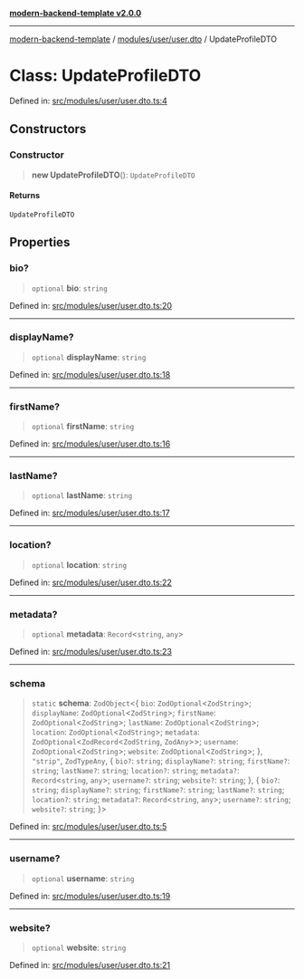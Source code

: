 [**modern-backend-template v2.0.0**](../../../../README.md)

***

[modern-backend-template](../../../../modules.md) / [modules/user/user.dto](../README.md) / UpdateProfileDTO

# Class: UpdateProfileDTO

Defined in: [src/modules/user/user.dto.ts:4](https://github.com/maemreyo/saas-4cus-nodejs/blob/2a5b3f3aa11335dfa561e80e1feabb8e6084261e/src/modules/user/user.dto.ts#L4)

## Constructors

### Constructor

> **new UpdateProfileDTO**(): `UpdateProfileDTO`

#### Returns

`UpdateProfileDTO`

## Properties

### bio?

> `optional` **bio**: `string`

Defined in: [src/modules/user/user.dto.ts:20](https://github.com/maemreyo/saas-4cus-nodejs/blob/2a5b3f3aa11335dfa561e80e1feabb8e6084261e/src/modules/user/user.dto.ts#L20)

***

### displayName?

> `optional` **displayName**: `string`

Defined in: [src/modules/user/user.dto.ts:18](https://github.com/maemreyo/saas-4cus-nodejs/blob/2a5b3f3aa11335dfa561e80e1feabb8e6084261e/src/modules/user/user.dto.ts#L18)

***

### firstName?

> `optional` **firstName**: `string`

Defined in: [src/modules/user/user.dto.ts:16](https://github.com/maemreyo/saas-4cus-nodejs/blob/2a5b3f3aa11335dfa561e80e1feabb8e6084261e/src/modules/user/user.dto.ts#L16)

***

### lastName?

> `optional` **lastName**: `string`

Defined in: [src/modules/user/user.dto.ts:17](https://github.com/maemreyo/saas-4cus-nodejs/blob/2a5b3f3aa11335dfa561e80e1feabb8e6084261e/src/modules/user/user.dto.ts#L17)

***

### location?

> `optional` **location**: `string`

Defined in: [src/modules/user/user.dto.ts:22](https://github.com/maemreyo/saas-4cus-nodejs/blob/2a5b3f3aa11335dfa561e80e1feabb8e6084261e/src/modules/user/user.dto.ts#L22)

***

### metadata?

> `optional` **metadata**: `Record`\<`string`, `any`\>

Defined in: [src/modules/user/user.dto.ts:23](https://github.com/maemreyo/saas-4cus-nodejs/blob/2a5b3f3aa11335dfa561e80e1feabb8e6084261e/src/modules/user/user.dto.ts#L23)

***

### schema

> `static` **schema**: `ZodObject`\<\{ `bio`: `ZodOptional`\<`ZodString`\>; `displayName`: `ZodOptional`\<`ZodString`\>; `firstName`: `ZodOptional`\<`ZodString`\>; `lastName`: `ZodOptional`\<`ZodString`\>; `location`: `ZodOptional`\<`ZodString`\>; `metadata`: `ZodOptional`\<`ZodRecord`\<`ZodString`, `ZodAny`\>\>; `username`: `ZodOptional`\<`ZodString`\>; `website`: `ZodOptional`\<`ZodString`\>; \}, `"strip"`, `ZodTypeAny`, \{ `bio?`: `string`; `displayName?`: `string`; `firstName?`: `string`; `lastName?`: `string`; `location?`: `string`; `metadata?`: `Record`\<`string`, `any`\>; `username?`: `string`; `website?`: `string`; \}, \{ `bio?`: `string`; `displayName?`: `string`; `firstName?`: `string`; `lastName?`: `string`; `location?`: `string`; `metadata?`: `Record`\<`string`, `any`\>; `username?`: `string`; `website?`: `string`; \}\>

Defined in: [src/modules/user/user.dto.ts:5](https://github.com/maemreyo/saas-4cus-nodejs/blob/2a5b3f3aa11335dfa561e80e1feabb8e6084261e/src/modules/user/user.dto.ts#L5)

***

### username?

> `optional` **username**: `string`

Defined in: [src/modules/user/user.dto.ts:19](https://github.com/maemreyo/saas-4cus-nodejs/blob/2a5b3f3aa11335dfa561e80e1feabb8e6084261e/src/modules/user/user.dto.ts#L19)

***

### website?

> `optional` **website**: `string`

Defined in: [src/modules/user/user.dto.ts:21](https://github.com/maemreyo/saas-4cus-nodejs/blob/2a5b3f3aa11335dfa561e80e1feabb8e6084261e/src/modules/user/user.dto.ts#L21)
